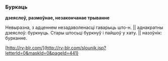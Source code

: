 ### Буркаць
**дзеяслоў, размоўнае, незакончанае трыванне**

Невыразна, з адценнем незадаволенасці гаварыць што-н. || аднакратны дзеяслоў: буркнуць. Стары штосьці буркнуў і пайшоў у хату. || назоўнік: бурканне.

<a rel="author">[http://rv-blr.com/](http://rv-blr.com/slounik.jsp?letterId=0&maskId=0&pageId=441)</a>
